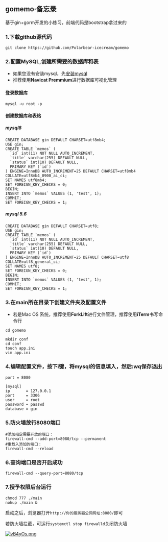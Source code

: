 

## gomemo·备忘录

基于gin+gorm开发的小练习，前端代码是bootstrap拿过来的

### 1.下载github源代码

```
git clone https://github.com/Polarbear-icecream/gomemo
```

### 2.配置MySQL,创建所需要的数据库和表

- 如果您没有安装mysql，先[安装mysql](https://github.com/Polarbear-icecream/gomemo/blob/master/mysql_ch.md)
- 推荐使用**Navicat Premmium**进行数据库可视化管理

#### 登录数据库

```mysql
mysql -u root -p
```
#### 创建数据库和表格
##### mysql8
```mysql
CREATE DATABASE gin DEFAULT CHARSET=utf8mb4;
USE gin;
CREATE TABLE `memos` (
  `id` int(11) NOT NULL AUTO_INCREMENT,
  `title` varchar(255) DEFAULT NULL,
  `status` int(10) DEFAULT NULL,
  PRIMARY KEY (`id`)
) ENGINE=InnoDB AUTO_INCREMENT=25 DEFAULT CHARSET=utf8mb4 COLLATE=utf8mb4_0900_ai_ci;
SET NAMES utf8mb4;
SET FOREIGN_KEY_CHECKS = 0;
BEGIN;
INSERT INTO `memos` VALUES (1, 'test', 1);
COMMIT;
SET FOREIGN_KEY_CHECKS = 1;
```

##### mysql 5.6
```mysql
CREATE DATABASE gin DEFAULT CHARSET=utf8;
USE gin;
CREATE TABLE `memos` (
  `id` int(11) NOT NULL AUTO_INCREMENT,
  `title` varchar(255) DEFAULT NULL,
  `status` int(10) DEFAULT NULL,
  PRIMARY KEY (`id`)
) ENGINE=InnoDB AUTO_INCREMENT=25 DEFAULT CHARSET=utf8 COLLATE=utf8_general_ci;
SET NAMES utf8;
SET FOREIGN_KEY_CHECKS = 0;
BEGIN;
INSERT INTO `memos` VALUES (1, 'test', 1);
COMMIT;
SET FOREIGN_KEY_CHECKS = 1;
```

### 3.在main所在目录下创建文件夹及配置文件

- 若是Mac OS 系统，推荐使用**ForkLift**进行文件管理，推荐使用**iTerm**书写命令行

`cd gomemo`

```
mkdir conf
cd conf
touch app.ini
vim app.ini
```

### 4.编辑配置文件，按下i键，将mysql的信息填入，然后:wq保存退出

```vim app.ini
port = 8080

[mysql]
ip       = 127.0.0.1
port     = 3306
user     = root
password = passwd
database = gin
```

### 5.防火墙放行8080端口

```
#添加指定需要开放的端口：
firewall-cmd --add-port=8080/tcp --permanent
#重载入添加的端口：
firewall-cmd --reload
```

### 6.查询端口是否开启成功

`firewall-cmd --query-port=8080/tcp`

### 7.授予权限后台运行

```
chmod 777 ./main
nohup ./main &
```

启动之后，浏览器打开`http://你的服务器公网网址:8080/`即可

若防火墙拦截，可运行```systemctl stop firewalld```关闭防火墙

[![vB4yOs.png](https://s1.ax1x.com/2022/08/17/vB4yOs.png)](https://imgtu.com/i/vB4yOs)
